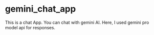 # gemini_chat_app
 This is a chat App. You can chat with gemini AI. Here, I used gemini pro model api for responses. 
